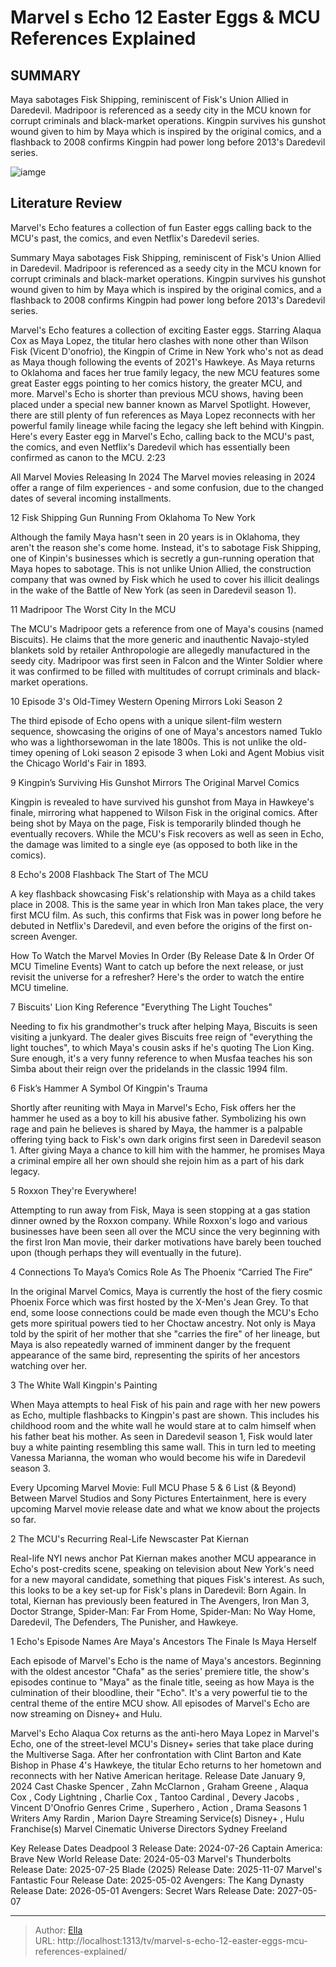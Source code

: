 # Marvel s Echo 12 Easter Eggs &amp; MCU References Explained


## SUMMARY 


 Maya sabotages Fisk Shipping, reminiscent of Fisk&#39;s Union Allied in Daredevil. 
 Madripoor is referenced as a seedy city in the MCU known for corrupt criminals and black-market operations. 
 Kingpin survives his gunshot wound given to him by Maya which is inspired by the original comics, and a flashback to 2008 confirms Kingpin had power long before 2013&#39;s Daredevil series. 

![iamge](https://static1.srcdn.com/wordpress/wp-content/uploads/2024/01/custom-echo-image-with-fisk-and-daredevil.jpg)

## Literature Review
Marvel&#39;s Echo features a collection of fun Easter eggs calling back to the MCU&#39;s past, the comics, and even Netflix&#39;s Daredevil series.




Summary
 Maya sabotages Fisk Shipping, reminiscent of Fisk&#39;s Union Allied in Daredevil. 
 Madripoor is referenced as a seedy city in the MCU known for corrupt criminals and black-market operations. 
 Kingpin survives his gunshot wound given to him by Maya which is inspired by the original comics, and a flashback to 2008 confirms Kingpin had power long before 2013&#39;s Daredevil series. 


Marvel&#39;s Echo features a collection of exciting Easter eggs. Starring Alaqua Cox as Maya Lopez, the titular hero clashes with none other than Wilson Fisk (Vicent D&#39;onofrio), the Kingpin of Crime in New York who&#39;s not as dead as Maya though following the events of 2021&#39;s Hawkeye. As Maya returns to Oklahoma and faces her true family legacy, the new MCU features some great Easter eggs pointing to her comics history, the greater MCU, and more.
Marvel&#39;s Echo is shorter than previous MCU shows, having been placed under a special new banner known as Marvel Spotlight. However, there are still plenty of fun references as Maya Lopez reconnects with her powerful family lineage while facing the legacy she left behind with Kingpin. Here&#39;s every Easter egg in Marvel&#39;s Echo, calling back to the MCU&#39;s past, the comics, and even Netflix&#39;s Daredevil which has essentially been confirmed as canon to the MCU.
 2:23                  
 
 All Marvel Movies Releasing In 2024 
The Marvel movies releasing in 2024 offer a range of film experiences - and some confusion, due to the changed dates of several incoming installments.













 








 12  Fisk Shipping 
Gun Running From Oklahoma To New York
        

Although the family Maya hasn&#39;t seen in 20 years is in Oklahoma, they aren&#39;t the reason she&#39;s come home. Instead, it&#39;s to sabotage Fisk Shipping, one of Kinpin&#39;s businesses which is secretly a gun-running operation that Maya hopes to sabotage. This is not unlike Union Allied, the construction company that was owned by Fisk which he used to cover his illicit dealings in the wake of the Battle of New York (as seen in Daredevil season 1).





 11  Madripoor 
The Worst City In the MCU


 







The MCU&#39;s Madripoor gets a reference from one of Maya&#39;s cousins (named Biscuits). He claims that the more generic and inauthentic Navajo-styled blankets sold by retailer Anthropologie are allegedly manufactured in the seedy city. Madripoor was first seen in Falcon and the Winter Soldier where it was confirmed to be filled with multitudes of corrupt criminals and black-market operations.





 10  Episode 3&#39;s Old-Timey Western Opening 
Mirrors Loki Season 2
        

The third episode of Echo opens with a unique silent-film western sequence, showcasing the origins of one of Maya&#39;s ancestors named Tuklo who was a lighthorsewoman in the late 1800s. This is not unlike the old-timey opening of Loki season 2 episode 3 when Loki and Agent Mobius visit the Chicago World&#39;s Fair in 1893.





 9  Kingpin’s Surviving His Gunshot 
Mirrors The Original Marvel Comics


 







Kingpin is revealed to have survived his gunshot from Maya in Hawkeye&#39;s finale, mirroring what happened to Wilson Fisk in the original comics. After being shot by Maya on the page, Fisk is temporarily blinded though he eventually recovers. While the MCU&#39;s Fisk recovers as well as seen in Echo, the damage was limited to a single eye (as opposed to both like in the comics).





 8  Echo&#39;s 2008 Flashback 
The Start of The MCU
        

A key flashback showcasing Fisk&#39;s relationship with Maya as a child takes place in 2008. This is the same year in which Iron Man takes place, the very first MCU film. As such, this confirms that Fisk was in power long before he debuted in Netflix&#39;s Daredevil, and even before the origins of the first on-screen Avenger.
            
 
 How To Watch the Marvel Movies In Order (By Release Date &amp; In Order Of MCU Timeline Events) 
Want to catch up before the next release, or just revisit the universe for a refresher? Here&#39;s the order to watch the entire MCU timeline.









 7  Biscuits&#39; Lion King Reference 
&#34;Everything The Light Touches&#34;
        

Needing to fix his grandmother&#39;s truck after helping Maya, Biscuits is seen visiting a junkyard. The dealer gives Biscuits free reign of &#34;everything the light touches&#34;, to which Maya&#39;s cousin asks if he&#39;s quoting The Lion King. Sure enough, it&#39;s a very funny reference to when Musfaa teaches his son Simba about their reign over the pridelands in the classic 1994 film.





 6  Fisk’s Hammer 
A Symbol Of Kingpin&#39;s Trauma
        

Shortly after reuniting with Maya in Marvel&#39;s Echo, Fisk offers her the hammer he used as a boy to kill his abusive father. Symbolizing his own rage and pain he believes is shared by Maya, the hammer is a palpable offering tying back to Fisk&#39;s own dark origins first seen in Daredevil season 1. After giving Maya a chance to kill him with the hammer, he promises Maya a criminal empire all her own should she rejoin him as a part of his dark legacy.





 5  Roxxon 
They&#39;re Everywhere!


 







Attempting to run away from Fisk, Maya is seen stopping at a gas station dinner owned by the Roxxon company. While Roxxon&#39;s logo and various businesses have been seen all over the MCU since the very beginning with the first Iron Man movie, their darker motivations have barely been touched upon (though perhaps they will eventually in the future).





 4  Connections To Maya’s Comics Role As The Phoenix 
“Carried The Fire”
        

In the original Marvel Comics, Maya is currently the host of the fiery cosmic Phoenix Force which was first hosted by the X-Men&#39;s Jean Grey. To that end, some loose connections could be made even though the MCU&#39;s Echo gets more spiritual powers tied to her Choctaw ancestry. Not only is Maya told by the spirit of her mother that she &#34;carries the fire&#34; of her lineage, but Maya is also repeatedly warned of imminent danger by the frequent appearance of the same bird, representing the spirits of her ancestors watching over her.





 3  The White Wall 
Kingpin&#39;s Painting


 







When Maya attempts to heal Fisk of his pain and rage with her new powers as Echo, multiple flashbacks to Kingpin&#39;s past are shown. This includes his childhood room and the white wall he would stare at to calm himself when his father beat his mother. As seen in Daredevil season 1, Fisk would later buy a white painting resembling this same wall. This in turn led to meeting Vanessa Marianna, the woman who would become his wife in Daredevil season 3.
            
 
 Every Upcoming Marvel Movie: Full MCU Phase 5 &amp; 6 List (&amp; Beyond) 
Between Marvel Studios and Sony Pictures Entertainment, here is every upcoming Marvel movie release date and what we know about the projects so far.









 2  The MCU&#39;s Recurring Real-Life Newscaster 
Pat Kiernan
        

Real-life NYI news anchor Pat Kiernan makes another MCU appearance in Echo&#39;s post-credits scene, speaking on television about New York&#39;s need for a new mayoral candidate, something that piques Fisk&#39;s interest. As such, this looks to be a key set-up for Fisk&#39;s plans in Daredevil: Born Again. In total, Kiernan has previously been featured in The Avengers, Iron Man 3, Doctor Strange, Spider-Man: Far From Home, Spider-Man: No Way Home, Daredevil, The Defenders, The Punisher, and Hawkeye.





 1  Echo&#39;s Episode Names Are Maya&#39;s Ancestors 
The Finale Is Maya Herself
        

Each episode of Marvel&#39;s Echo is the name of Maya&#39;s ancestors. Beginning with the oldest ancestor &#34;Chafa&#34; as the series&#39; premiere title, the show&#39;s episodes continue to &#34;Maya&#34; as the finale title, seeing as how Maya is the culmination of their bloodline, their &#34;Echo&#34;. It&#39;s a very powerful tie to the central theme of the entire MCU show.
All episodes of Marvel&#39;s Echo are now streaming on Disney&#43; and Hulu. 

        


 Marvel&#39;s Echo 
Alaqua Cox returns as the anti-hero Maya Lopez in Marvel&#39;s Echo, one of the street-level MCU&#39;s Disney&#43; series that take place during the Multiverse Saga. After her confrontation with Clint Barton and Kate Bishop in Phase 4&#39;s Hawkeye, the titular Echo returns to her hometown and reconnects with her Native American heritage.
 Release Date   January 9, 2024    Cast   Chaske Spencer , Zahn McClarnon , Graham Greene , Alaqua Cox , Cody Lightning , Charlie Cox , Tantoo Cardinal , Devery Jacobs , Vincent D&#39;Onofrio    Genres   Crime , Superhero , Action , Drama    Seasons   1    Writers   Amy Rardin , Marion Dayre    Streaming Service(s)   Disney&#43; , Hulu    Franchise(s)   Marvel Cinematic Universe    Directors   Sydney Freeland    




   Key Release Dates             Deadpool 3 Release Date: 2024-07-26                 Captain America: Brave New World Release Date: 2024-05-03                 Marvel&#39;s Thunderbolts Release Date: 2025-07-25                  Blade (2025) Release Date: 2025-11-07                  Marvel&#39;s Fantastic Four Release Date: 2025-05-02                  Avengers: The Kang Dynasty  Release Date: 2026-05-01                   Avengers: Secret Wars Release Date: 2027-05-07      

---

> Author: [Ella](https://instagram.hk.cn/)  
> URL: http://localhost:1313/tv/marvel-s-echo-12-easter-eggs-mcu-references-explained/  

